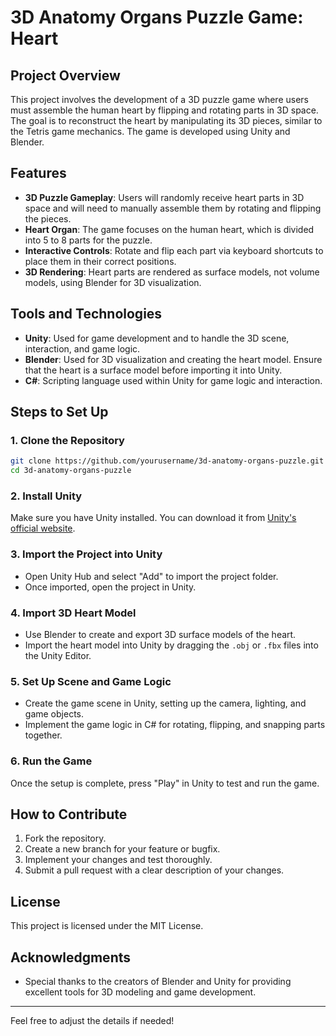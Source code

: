 # 3D Anatomy Organs Puzzle Game: Heart 

## Project Overview

This project involves the development of a 3D puzzle game where users must assemble the human heart by flipping and rotating parts in 3D space. The goal is to reconstruct the heart by manipulating its 3D pieces, similar to the Tetris game mechanics. The game is developed using Unity and Blender.

## Features

- **3D Puzzle Gameplay**: Users will randomly receive heart parts in 3D space and will need to manually assemble them by rotating and flipping the pieces.
- **Heart Organ**: The game focuses on the human heart, which is divided into 5 to 8 parts for the puzzle.
- **Interactive Controls**: Rotate and flip each part via keyboard shortcuts to place them in their correct positions.
- **3D Rendering**: Heart parts are rendered as surface models, not volume models, using Blender for 3D visualization.

## Tools and Technologies

- **Unity**: Used for game development and to handle the 3D scene, interaction, and game logic.
- **Blender**: Used for 3D visualization and creating the heart model. Ensure that the heart is a surface model before importing it into Unity.
- **C#**: Scripting language used within Unity for game logic and interaction.

## Steps to Set Up

### 1. Clone the Repository

```bash
git clone https://github.com/yourusername/3d-anatomy-organs-puzzle.git
cd 3d-anatomy-organs-puzzle
```

### 2. Install Unity

Make sure you have Unity installed. You can download it from [Unity's official website](https://unity.com/).

### 3. Import the Project into Unity

- Open Unity Hub and select "Add" to import the project folder.
- Once imported, open the project in Unity.

### 4. Import 3D Heart Model

- Use Blender to create and export 3D surface models of the heart.
- Import the heart model into Unity by dragging the `.obj` or `.fbx` files into the Unity Editor.

### 5. Set Up Scene and Game Logic

- Create the game scene in Unity, setting up the camera, lighting, and game objects.
- Implement the game logic in C# for rotating, flipping, and snapping parts together.

### 6. Run the Game

Once the setup is complete, press "Play" in Unity to test and run the game.

## How to Contribute

1. Fork the repository.
2. Create a new branch for your feature or bugfix.
3. Implement your changes and test thoroughly.
4. Submit a pull request with a clear description of your changes.

## License

This project is licensed under the MIT License.

## Acknowledgments

- Special thanks to the creators of Blender and Unity for providing excellent tools for 3D modeling and game development.

---

Feel free to adjust the details if needed!
